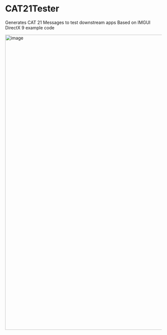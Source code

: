 # CAT21Tester
Generates CAT 21 Messages to test downstream apps
Based on IMGUI DirectX 9 example code

<img width="950" alt="image" src="https://github.com/Flinterpop/CAT21Tester/assets/139028622/22251694-53fc-4c05-89c6-e1b78caaab06">
